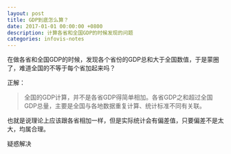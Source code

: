 ```yaml
---
layout: post
title: GDP到底怎么算？
date: 2017-01-01 00:00:00 +0800
description: 计算各省和全国GDP的时候发现的问题
categories: infovis-notes
---
```


在做各省和全国GDP的时候，发现各个省份的GDP总和大于全国数值，于是蒙圈了，难道全国的不等于每个省加起来吗？

正解：
>全国的GDP计算，并不是各省GDP得简单相加。各省GDP之和超过全国GDP总量，主要是全国与各地数据重复计算、统计标准不同有关联。

也就是说理论上应该跟各省相加一样，但是实际统计会有偏差值，只要偏差不是太大，均属合理。

疑惑解决